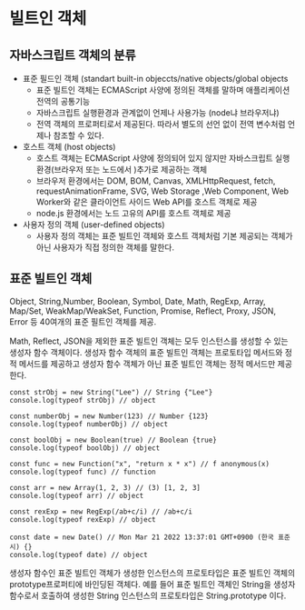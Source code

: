 # 빌트인 객체

## 자바스크립트 객체의 분류

- 표준 필드인 객체 (standart built-in objeccts/native objects/global objects
  - 표준 빌트인 객체는 ECMAScript 사양에 정의된 객체를 말하며 애플리케이션 전역의 공통기능
  - 자바스크립트 실행환경과 관계없이 언제나 사용가능 (node냐 브라우저냐)
  - 전역 객체의 프로퍼티로서 제공된다. 따라서 별도의 선언 없이 전역 변수처럼 언제나 참조할 수 있다.
- 호스트 객체 (host objects)
  - 호스트 객체는 ECMAScript 사양에 정의되어 있지 않지만 자바스크립트 실행 환경(브라우저 또는 노드에서 )추가로 제공하는 객체
  - 브라우저 환경에서는 DOM, BOM, Canvas, XMLHttpRequest, fetch, requestAnimationFrame, SVG, Web Storage ,Web Component, Web Worker와 같은 클라이언트 사이드 Web API를 호스트 객체로 제공
  - node.js 환경에서는 노드 고유의 API를 호스트 객체로 제공
- 사용자 정의 객체 (user-defined objects)
  - 사용자 정의 객체는 표준 빌트인 객체와 호스트 객체처럼 기본 제공되는 객체가 아닌 사용자가 직접 정의한 객체를 말한다.

## 표준 빌트인 객체

Object, String,Number, Boolean, Symbol, Date, Math, RegExp, Array, Map/Set, WeakMap/WeakSet, Function, Promise, Reflect, Proxy, JSON, Error 등 40여개의 표준 필트인 객체를 제공.

Math, Reflect, JSON을 제외한 표준 빌트인 객체는 모두 인스턴스를 생성할 수 있는 생성자 함수 객체이다. 생성자 함수 객체의 표준 빌트인 객체는 프로토타입 메서드와 정적 메서드를 제공하고 생성자 함수 객체가 아닌 표준 빌트인 객체는 정적 메서드만 제공한다.

```tsx
const strObj = new String("Lee") // String {"Lee"}
console.log(typeof strObj) // object

const numberObj = new Number(123) // Number {123}
console.log(typeof numberObj) // object

const boolObj = new Boolean(true) // Boolean {true}
console.log(typeof boolObj) // object

const func = new Function("x", "return x * x") // f anonymous(x)
console.log(typeof func) // function

const arr = new Array(1, 2, 3) // (3) [1, 2, 3]
console.log(typeof arr) // object

const rexExp = new RegExp(/ab+c/i) // /ab+c/i
console.log(typeof rexExp) // object

const date = new Date() // Mon Mar 21 2022 13:37:01 GMT+0900 (한국 표준시) {}
console.log(typeof date) // object
```

생성자 함수인 표준 빌트인 객체가 생성한 인스턴스의 프로토타입은 표준 빌트인 객체의 prototype프로퍼티에 바인딩된 객체다. 예를 들어 표준 빌트인 객체인 String을 생성자 함수로서 호출하여 생성한 String 인스턴스의 프로토타입은 String.prototype 이다.
